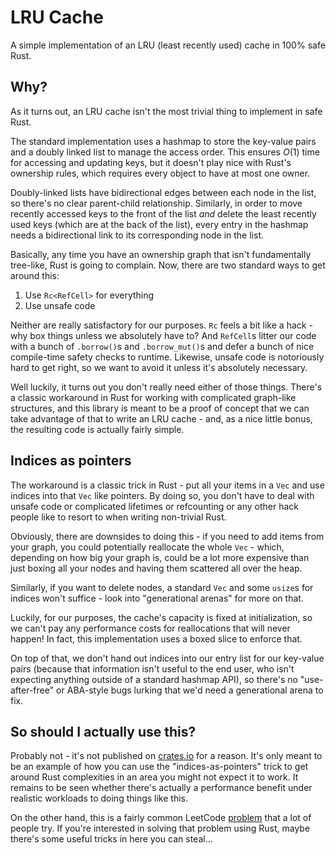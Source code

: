 # LRU Cache

A simple implementation of an LRU (least recently used) cache in 100% safe Rust.

## Why?

As it turns out, an LRU cache isn't the most trivial thing to implement in safe Rust.

The standard implementation uses a hashmap to store the key-value pairs and a doubly linked list to manage the access order. This ensures $O(1)$ time
for accessing and updating keys, but it doesn't play nice with Rust's ownership rules, which requires every object to have at most one owner.

Doubly-linked lists have bidirectional edges between each node in the list, so there's no clear parent-child relationship. Similarly, in order to
move recently accessed keys to the front of the list *and* delete the least recently used keys (which are at the back of the list), every entry in the 
hashmap needs a bidirectional link to its corresponding node in the list.

Basically, any time you have an ownership graph that isn't fundamentally tree-like, Rust is going to complain. Now, there are two standard ways to get around this:
1. Use `Rc<RefCell>` for everything
2. Use unsafe code

Neither are really satisfactory for our purposes. `Rc` feels a bit like a hack - why box things unless we absolutely have to? And `RefCell`s litter our code with
a bunch of `.borrow()`s and `.borrow_mut()`s and defer a bunch of nice compile-time safety checks to runtime.
Likewise, unsafe code is notoriously hard to get right, so we want to avoid it unless it's absolutely necessary.

Well luckily, it turns out you don't really need either of those things. There's a classic workaround in Rust for working with complicated graph-like structures, 
and this library is meant to be a proof of concept that we can take advantage of that to write an LRU cache - and, as a nice little bonus, the resulting code 
is actually fairly simple.

## Indices as pointers
The workaround is a classic trick in Rust - put all your items in a `Vec` and use indices into that `Vec` like pointers. By doing so, you don't have to deal
with unsafe code or complicated lifetimes or refcounting or any other hack people like to resort to when writing non-trivial Rust.

Obviously, there are downsides to doing this - if you need to add items from your graph, you could potentially reallocate the whole `Vec` - which, depending on
how big your graph is, could be a lot more expensive than just boxing all your nodes and having them scattered all over the heap.

Similarly, if you want to delete nodes, a standard `Vec` and some `usize`s for indices won't suffice - look into "generational arenas" for more on that.

Luckily, for our purposes, the cache's capacity is fixed at initialization, so we can't pay any performance costs for reallocations that will never happen!
In fact, this implementation uses a boxed slice to enforce that.

On top of that, we don't hand out indices into our entry list for our key-value pairs (because that information isn't useful to the end user, who isn't expecting
anything outside of a standard hashmap API), so there's no "use-after-free" or ABA-style bugs lurking that we'd need a generational arena to fix.

## So should I actually use this?
Probably not - it's not published on [crates.io](https://crates.io/) for a reason. It's only meant to be an example of how you can use the "indices-as-pointers" trick to get around
Rust complexities in an area you might not expect it to work. It remains to be seen whether there's actually a performance benefit under realistic workloads
to doing things like this.

On the other hand, this is a fairly common LeetCode [problem](https://leetcode.com/problems/lru-cache/) that a lot of people try. If you're interested in solving that problem
using Rust, maybe there's some useful tricks in here you can steal...
